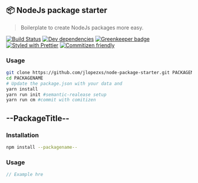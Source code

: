 ## :package: NodeJs package starter
> Boilerplate to create NodeJs packages more easy.

[![Build Status](https://img.shields.io/travis/jlopezxs/node-package-starter.svg)](https://travis-ci.org/jlopezxs/node-package-starter)
[![Dev dependencies](https://david-dm.org/jlopezxs/node-package-starter/dev-status.svg)](https://david-dm.org/jlopezxs/node-package-starter?type=dev)
[![Greenkeeper badge](https://badges.greenkeeper.io/jlopezxs/node-package-starter.svg)](https://greenkeeper.io/)
[![Styled with Prettier](https://img.shields.io/badge/styled_with-prettier-ff69b4.svg)](https://github.com/prettier/prettier)
[![Commitizen friendly](https://img.shields.io/badge/commitizen-friendly-brightgreen.svg)](http://commitizen.github.io/cz-cli/)


### Usage

```bash
git clone https://github.com/jlopezxs/node-package-starter.git PACKAGENAME
cd PACKAGENAME
# Update the package.json with your data and
yarn install
yarn run init #semantic-realease setup
yarn run cm #commit with comitizen
```

## --PackageTitle--

### Installation

```bash
npm install --packagename--
```

### Usage

```js
// Example hre
```
